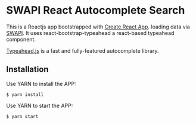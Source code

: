 # SWAPI React Autocomplete Search

This is a Reactjs app bootstrapped with [Create React App](https://github.com/facebookincubator/create-react-app). loading data via [SWAPI](https://swapi.co). It uses react-bootstrap-typeahead a react-based typeahead component. 

[Typeahead.js](http://twitter.github.io/typeahead.js/) is a fast and fully-featured autocomplete library.

## Installation

Use YARN to install the APP:
```
$ yarn install
```
Use YARN to start the APP:
```
$ yarn start
```

